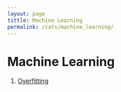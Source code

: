 ```yaml
---
layout: page
tittle: Machine Learning
permalink: /cats/machine_learning/
---
```


# Machine Learning

1. [Overfitting](https://kangdoung.github.io/Overfitting/)
